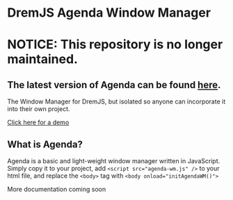 # DremJS Agenda Window Manager

# NOTICE: This repository is no longer maintained.
## The latest version of Agenda can be found <a href="https://github.com/sparrdrem/DremJS/">here</a>.
The Window Manager for DremJS, but isolated so anyone can incorporate it into their own project.

<a href="https://sparrdrem.github.io/agenda-wm/Agenda-WM.html">Click here for a demo</a>

## What is Agenda?
Agenda is a basic and light-weight window manager written in JavaScript. Simply copy it to your project, add `<script src="agenda-wm.js" />` to your html file, and replace the `<body>` tag with `<body onload="initAgendaWM()">`

More documentation coming soon
